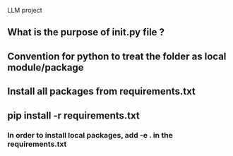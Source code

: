 LLM project

## What is the purpose of __init__.py file ?
## Convention for python to treat the folder as local module/package

## Install all packages from requirements.txt
## pip install -r requirements.txt

### In order to install local packages, add -e . in the requirements.txt
